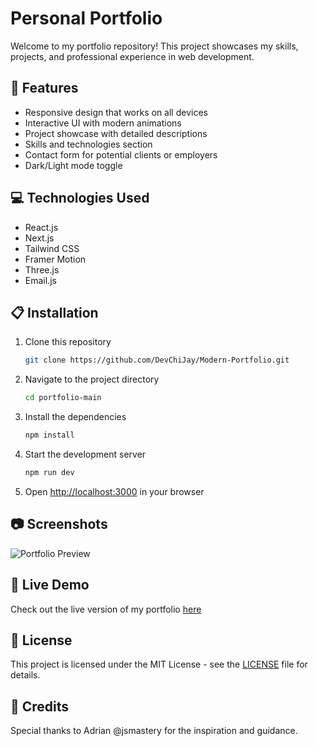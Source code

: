 # Personal Portfolio

Welcome to my portfolio repository! This project showcases my skills, projects, and professional experience in web development.

## 🚀 Features

- Responsive design that works on all devices
- Interactive UI with modern animations
- Project showcase with detailed descriptions
- Skills and technologies section
- Contact form for potential clients or employers
- Dark/Light mode toggle

## 💻 Technologies Used

- React.js
- Next.js
- Tailwind CSS
- Framer Motion
- Three.js
- Email.js

## 📋 Installation

1. Clone this repository
   ```bash
   git clone https://github.com/DevChiJay/Modern-Portfolio.git
   ```

2. Navigate to the project directory
   ```bash
   cd portfolio-main
   ```

3. Install the dependencies
   ```bash
   npm install
   ```

4. Start the development server
   ```bash
   npm run dev
   ```

5. Open [http://localhost:3000](http://localhost:3000) in your browser

## 📷 Screenshots

![Portfolio Preview](screenshots/preview.png)

## 🔗 Live Demo

Check out the live version of my portfolio [here](https://devchihub.com)

## 📝 License

This project is licensed under the MIT License - see the [LICENSE](LICENSE) file for details.

## 🙏 Credits

Special thanks to Adrian @jsmastery for the inspiration and guidance.
